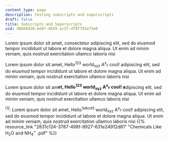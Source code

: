 ```yaml
---
content_type: page
description: testing subscripts and superscripts
draft: false
title: Subscripts and Superscripts
uid: d8b66928-ee87-4b59-ac37-d78f781e73e6
---
```

Lorem ipsum dolor sit amet, consectetur adipiscing elit, sed do eiusmod tempor incididunt ut labore et dolore magna aliqua. Ut enim ad minim veniam, quis nostrud exercitation ullamco laboris nisi

Lorem ipsum dolor sit amet, Hello<sup>123</sup> world<sub>xyz</sub> A<sup>x</sup><sub><sup>y</sup></sub> cool! adipiscing elit, sed do eiusmod tempor incididunt ut labore et dolore magna aliqua. Ut enim ad minim veniam, quis nostrud exercitation ullamco laboris nisi

Lorem ipsum dolor sit am**et, Hello<sup>123</sup> world<sub>xyz</sub> A<sup>x</sup><sub><sup>y</sup></sub> cool! a**dipiscing elit, sed do eiusmod tempor incididunt ut labore et dolore magna aliqua. Ut enim ad minim veniam, quis nostrud exercitation ullamco laboris nisi

​<sup>\[1\]</sup>: Lorem ipsum dolor sit amet, Hello<sup>1</sup>*<sup>abcd</sup>*<sup>3</sup> world<sub>xyz</sub> A<sup>x</sup><sub><sup>y</sup></sub> cool! adipiscing elit, sed do eiusmod tempor incididunt ut labore et dolore magna aliqua. Ut enim ad minim veniam, quis nostrud exercitation ullamco laboris nisi {{% resource_link "2831c124-3787-498f-9927-631e24912d81" "Chemicals Like H<sub>2</sub>O and NH<sub>4</sub><sup>+</sup> .pdf" %}}